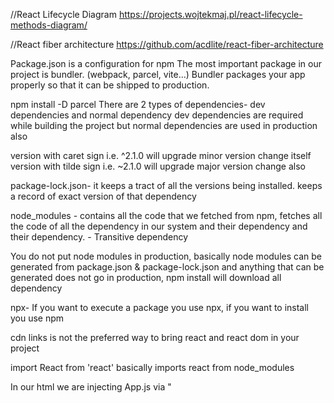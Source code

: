 //React Lifecycle Diagram
https://projects.wojtekmaj.pl/react-lifecycle-methods-diagram/

//React fiber architecture
https://github.com/acdlite/react-fiber-architecture

Package.json is a configuration for npm
The most important package in our project is bundler. (webpack, parcel, vite...)
Bundler packages your app properly so that it can be shipped to production.

npm install -D parcel
There are 2 types of dependencies- dev dependencies and normal dependency
dev dependencies are required while building the project but normal dependencies are used in production also

version with caret sign i.e. ^2.1.0 will upgrade minor version change itself
version with tilde sign i.e. ~2.1.0 will upgrade major version change also

package-lock.json- it keeps a tract of all the versions being installed. keeps a record of exact version of that dependency

node_modules - contains all the code that we fetched from npm, fetches all the code of all the dependency in our system and their dependency and their dependency. - Transitive dependency

You do not put node modules in production, basically node modules can be generated from package.json & package-lock.json and anything that can be generated does not go in production, npm install will download all dependency

npx- If you want to execute a package you use npx, if you want to install you use npm

cdn links is not the preferred way to bring react and react dom in your project

import React from 'react' basically imports react from node_modules

In our html we are injecting App.js via "<script src="./App.js">" so it is treated as a browsers sript, it is being treated as a normal js file and normal js file do not have imports. We get the error as 'Browser scripts cannot have imports or exports.'

we need to tell the browser that this file is not a normal js file, it's a module. you add type='module' in the script to tell browser that it is a module.

Parcel creates a dev build and hosts a local server for you it also automatically refreshes your server.
i.e. it does HMR-Hot module replacement
How? Parcel uses file watching algorithm

Parcel
Dev Build
Local Server
HMR = Hot Module Replacement
File Watching Algorithm - written in C++
Caching - Faster Builds
Image Optimization
Minification
Bundling
Compress
Consistent Hashing
Code Splitting
Differential Bundling - support older browsers
Diagnostic
Error Handling
HTTPs
Tree Shaking - remove unused code
Different dev and prod bundles

Food Ordering App
/\*_
Header
Logo
Nav Items
Body
Search
RestaurantContainer
RestaurantCard - Img - Name of Res, Star Rating, cuisine, delery tie
Footer
Copyright
Links
Address
Contact _/

Two types of Export/Import

    Default Export/Import
        export default Component; import Component from "path";

    Named Export/Import
        export const Component; import {Component} from "path";

React Hooks
(Normal JS utility functions)

    useState() - Superpowerful State Variables in react
    useEffect()

2 types Routing in web apps
Client Side Routing
Server Side Routing

Redux Toolkit
Install @reduxjs/toolkit and react-redux
Build our store
Connect our store to our app
Slice (cartSlice)
dispatch(action)
Selector

Types of testing (devloper)
Unit Testing
Integration Testing
End to End Testing - e2e testing
Setting up Testing in our app
Install React Testing Library
Installed jest
Installed Babel dependencies
Configure Babel
Configure Parcel Config file to disable default babel transpilation
Jest - npx jest --init
Install jsdom library
Install @babel/preset-react - to make JSX work in test cases
Include @babel/preset-react inside my babel config
npm i -D @testing-library/jest-dom
